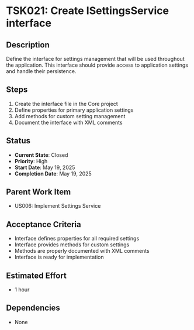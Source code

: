 # TSK021: Create ISettingsService interface

## Description
Define the interface for settings management that will be used throughout the application. This interface should provide access to application settings and handle their persistence.

## Steps
1. Create the interface file in the Core project
2. Define properties for primary application settings
3. Add methods for custom setting management
4. Document the interface with XML comments

## Status
- **Current State**: Closed
- **Priority**: High
- **Start Date**: May 19, 2025
- **Completion Date**: May 19, 2025

## Parent Work Item
- US006: Implement Settings Service

## Acceptance Criteria
- Interface defines properties for all required settings
- Interface provides methods for custom settings
- Methods are properly documented with XML comments
- Interface is ready for implementation

## Estimated Effort
- 1 hour

## Dependencies
- None

